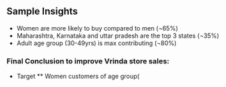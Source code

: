 ## Sample Insights
* Women are more likely to buy compared to men (¬65%)
* Maharashtra, Karnataka and uttar pradesh are the top 3 states (¬35%)
* Adult age group (30-49yrs) is max contributing (¬80%)
 ### Final Conclusion to improve Vrinda store sales:
 * Target ** Women customers of age group(
  
